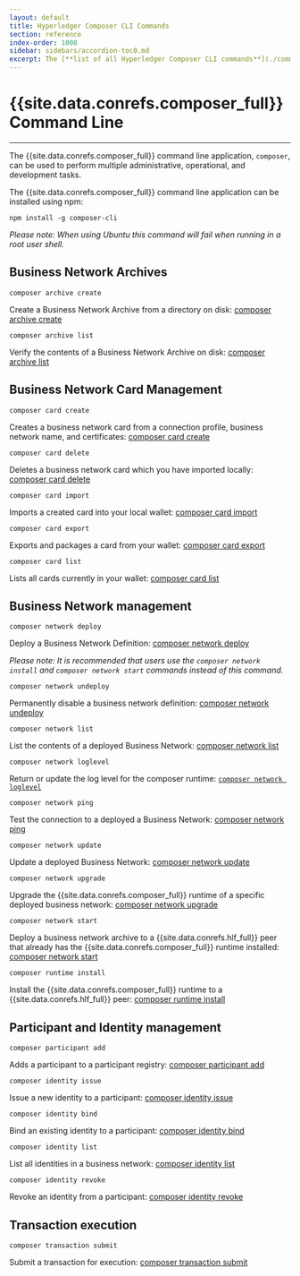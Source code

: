 ```yaml
---
layout: default
title: Hyperledger Composer CLI Commands
section: reference
index-order: 1008
sidebar: sidebars/accordion-toc0.md
excerpt: The [**list of all Hyperledger Composer CLI commands**](./commands.html) for performing multiple administrative, operational, and development tasks.
---
```


# {{site.data.conrefs.composer_full}} Command Line

---

The {{site.data.conrefs.composer_full}} command line application, `composer`, can be used to perform multiple
administrative, operational, and development tasks.

The {{site.data.conrefs.composer_full}} command line application can be installed using npm:

`npm install -g composer-cli`

*Please note: When using Ubuntu this command will fail when running in a root user shell.*

## Business Network Archives

`composer archive create`

Create a Business Network Archive from a directory on disk: [composer archive create](./composer.archive.create.html)

`composer archive list`

Verify the contents of a Business Network Archive on disk: [composer archive list](./composer.archive.list.html)

## Business Network Card Management

`composer card create`

Creates a business network card from a connection profile, business network name, and certificates: [composer card create](./composer.card.create.html)

`composer card delete`

Deletes a business network card which you have imported locally: [composer card delete](./composer.card.delete.html)

`composer card import`

Imports a created card into your local wallet: [composer card import](./composer.card.import.html)

`composer card export`

Exports and packages a card from your wallet: [composer card export](./composer.card.export.html)

`composer card list`

Lists all cards currently in your wallet: [composer card list](./composer.card.list.html)

## Business Network management

`composer network deploy`

Deploy a Business Network Definition: [composer network deploy](./composer.network.deploy.html)

*Please note: It is recommended that users use the `composer network install` and `composer network start` commands instead of this command.*

`composer network undeploy`

Permanently disable a business network definition: [composer network undeploy](./composer.network.undeploy.html)

`composer network list`

List the contents of a deployed Business Network: [composer network list](./composer.network.list.html)

`composer network loglevel`

Return or update the log level for the composer runtime: [`composer network loglevel`](./composer.network.logLevel.html)

`composer network ping`

Test the connection to a deployed a Business Network: [composer network ping](./composer.network.ping.html)

`composer network update`

Update a deployed Business Network: [composer network update](./composer.network.update.html)

`composer network upgrade`

Upgrade the {{site.data.conrefs.composer_full}} runtime of a specific deployed business network: [composer network upgrade](./composer.network.upgrade.html)

`composer network start`

Deploy a business network archive to a {{site.data.conrefs.hlf_full}} peer that already has the {{site.data.conrefs.composer_full}} runtime installed: [composer network start](./composer.network.start.html)

`composer runtime install`

Install the {{site.data.conrefs.composer_full}} runtime to a {{site.data.conrefs.hlf_full}} peer: [composer runtime install](./composer.runtime.install.html)

## Participant and Identity management

`composer participant add`

Adds a participant to a participant registry: [composer participant add](./composer.participant.add.html)

`composer identity issue`

Issue a new identity to a participant: [composer identity issue](./composer.identity.issue.html)

`composer identity bind`

Bind an existing identity to a participant: [composer identity bind](./composer.identity.bind.html)

`composer identity list`

List all identities in a business network: [composer identity list](./composer.identity.list.html)

`composer identity revoke`

Revoke an identity from a participant: [composer identity revoke](./composer.identity.revoke.html)

## Transaction execution

`composer transaction submit`

Submit a transaction for execution: [composer transaction submit](./composer.transaction.submit.html)
